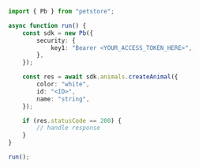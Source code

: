 <!-- Start SDK Example Usage [usage] -->
```typescript
import { Pb } from "petstore";

async function run() {
    const sdk = new Pb({
        security: {
            key1: "Bearer <YOUR_ACCESS_TOKEN_HERE>",
        },
    });

    const res = await sdk.animals.createAnimal({
        color: "white",
        id: "<ID>",
        name: "string",
    });

    if (res.statusCode == 200) {
        // handle response
    }
}

run();

```
<!-- End SDK Example Usage [usage] -->